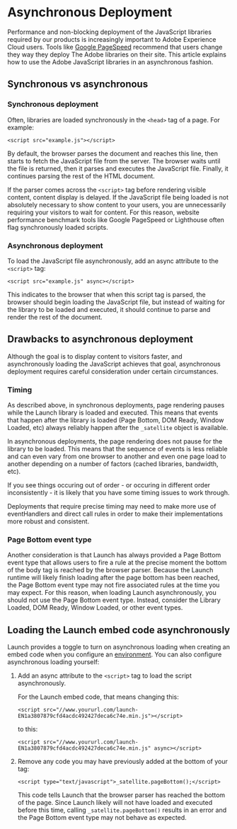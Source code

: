 # Asynchronous Deployment

Performance and non-blocking deployment of the JavaScript libraries required by our products is increasingly important to Adobe Experience Cloud users. Tools like [Google PageSpeed](https://developers.google.com/speed/pagespeed/insights/) recommend that users change they way they deploy The Adobe libraries on their site. This article explains how to use the Adobe JavaScript libraries in an asynchronous fashion.

## Synchronous vs asynchronous

### Synchronous deployment

Often, libraries are loaded synchronously in the `<head>` tag of a page. For example:

```markup
<script src="example.js"></script>
```

By default, the browser parses the document and reaches this line, then starts to fetch the JavaScript file from the server. The browser waits until the file is returned, then it parses and executes the JavaScript file. Finally, it continues parsing the rest of the HTML document.

If the parser comes across the `<script>` tag before rendering visible content, content display is delayed. If the JavaScript file being loaded is not absolutely necessary to show content to your users, you are unnecessarily requiring your visitors to wait for content. For this reason, website performance benchmark tools like Google PageSpeed or Lighthouse often flag synchronously loaded scripts.

### Asynchronous deployment

To load the JavaScript file asynchronously, add an async attribute to the `<script>` tag:

```markup
<script src="example.js" async></script>
```

This indicates to the browser that when this script tag is parsed, the browser should begin loading the JavaScript file, but instead of waiting for the library to be loaded and executed, it should continue to parse and render the rest of the document.

## Drawbacks to asynchronous deployment

Although the goal is to display content to visitors faster, and asynchronously loading the JavaScript achieves that goal, asynchronous deployment requires careful consideration under certain circumstances.

### Timing

As described above, in synchronous deployments, page rendering pauses while the Launch library is loaded and executed. This means that events that happen after the library is loaded \(Page Bottom, DOM Ready, Window Loaded, etc\) always reliably happen after the `_satellite` object is available.

In asynchronous deployments, the page rendering does not pause for the library to be loaded. This means that the sequence of events is less reliable and can even vary from one browser to another and even one page load to another depending on a number of factors \(cached libraries, bandwidth, etc\).

If you see things occuring out of order - or occuring in different order inconsistently - it is likely that you have some timing issues to work through.

Deployments that require precise timing may need to make more use of eventHandlers and direct call rules in order to make their implementations more robust and consistent.

### Page Bottom event type

Another consideration is that Launch has always provided a Page Bottom event type that allows users to fire a rule at the precise moment the bottom of the body tag is reached by the browser parser. Because the Launch runtime will likely finish loading after the page bottom has been reached, the Page Bottom event type may not fire associated rules at the time you may expect. For this reason, when loading Launch asynchronously, you should not use the Page Bottom event type. Instead, consider the Library Loaded, DOM Ready, Window Loaded, or other event types.

## Loading the Launch embed code asynchronously

Launch provides a toggle to turn on asynchronous loading when creating an embed code when you configure an [environment](../../publishing/web/environments.md). You can also configure asynchronous loading yourself:

1. Add an async attribute to the `<script>` tag to load the script asynchronously.

   For the Launch embed code, that means changing this:

   ```markup
   <script src="//www.yoururl.com/launch-EN1a3807879cfd4acdc492427deca6c74e.min.js"></script>
   ```

   to this:

   ```markup
   <script src="//www.yoururl.com/launch-EN1a3807879cfd4acdc492427deca6c74e.min.js" async></script>
   ```

2. Remove any code you may have previously added at the bottom of your tag:

   ```markup
   <script type="text/javascript">_satellite.pageBottom();</script>
   ```

   This code tells Launch that the browser parser has reached the bottom of the page. Since Launch likely will not have loaded and executed before this time, calling `_satellite.pageBottom()` results in an error and the Page Bottom event type may not behave as expected.

